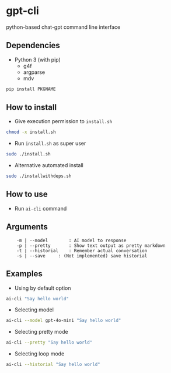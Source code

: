 # gpt-cli
python-based chat-gpt command line interface

## Dependencies
- Python 3 (with pip)
  - g4f
  - argparse
  - mdv
```sh
pip install PKGNAME
```

## How to install
- Give execution permission to ```install.sh```
```sh
chmod -x install.sh
```
- Run ```install.sh``` as super user
```sh
sudo ./install.sh
```
- Alternative automated install
```sh
sudo ./installwithdeps.sh
```
## How to use
- Run ```ai-cli``` command

## Arguments
```
	-m | --model 		: AI model to response
	-p | --pretty 		: Show text output as pretty markdown
	-t | --historial 	: Remember actual conversation
	-s | --save		: (Not implemented) save historial

```


## Examples
- Using by default option
```sh
ai-cli "Say hello world"
```
- Selecting model
```sh
ai-cli --model gpt-4o-mini "Say hello world"
```
- Selecting pretty mode
```sh
ai-cli --pretty "Say hello world"
```
- Selecting loop mode
```sh
ai-cli --historial "Say hello world"
```
